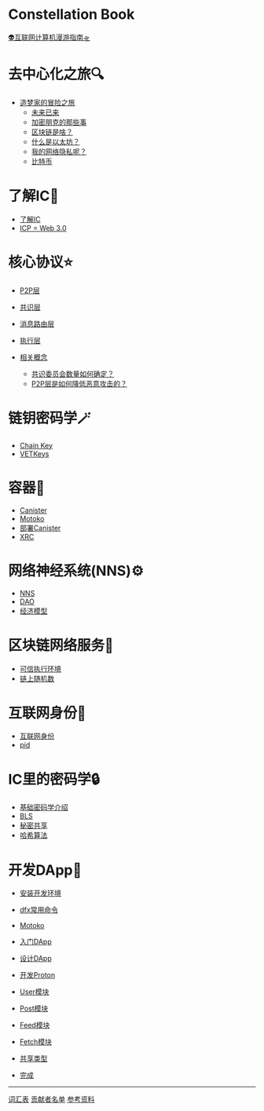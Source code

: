 # Constellation Book

[👽互联网计算机漫游指南🛸](about.md)

# 去中心化之旅🔍

- [造梦家的冒险之旅](0.去中心化之旅/造梦家的冒险之旅.md)
  - [未来已来](0.去中心化之旅/未来已来.md)
  - [加密朋克的那些事](0.去中心化之旅/加密朋克的那些事.md)
  - [区块链是啥？](0.去中心化之旅/区块链是啥？.md)
  - [什么是以太坊？](0.去中心化之旅/什么是以太坊？.md)
  - [我的网络隐私呢？](0.去中心化之旅/我的网络隐私呢？.md)
  - [比特币](0.去中心化之旅/比特币.md)

# 了解IC📡

- [了解IC](1.了解IC/1.了解IC.md)
- [ICP = Web 3.0](1.了解IC/ICP=Web3.0.md)

# 核心协议⭐

- [P2P层](2.核心协议/1.P2P层.md)
- [共识层](2.核心协议/2.共识层.md)
- [消息路由层](2.核心协议/3.消息路由层.md)
- [执行层](2.核心协议/4.执行层.md)

- [相关概念](2.核心协议/相关概念介绍/简介.md)
  - [共识委员会数量如何确定？](2.核心协议/相关概念介绍/共识委员会数量如何确定？.md)
  - [P2P层是如何降低恶意攻击的？](2.核心协议/相关概念介绍/P2P层是如何降低恶意攻击的？.md)

# 链钥密码学🪄
- [Chain Key](3.链钥密码学(ChainKey)/1.ChainKey.md)
- [VETKeys](3.链钥密码学(ChainKey)/VetKeys.md)

# 容器🧰
- [Canister](4.容器(Canister)/1.Canister.md)
- [Motoko](4.容器(Canister)/2.Motoko.md)
- [部署Canister](4.容器(Canister)/3.部署自己的Canister.md)
- [XRC](4.容器(Canister)/4.XRC.md)

# 网络神经系统(NNS)⚙️
- [NNS](5.网络神经系统(NNS)/1.NNS.md)
- [DAO](5.网络神经系统(NNS)/2.DAO.md)
- [经济模型](5.网络神经系统(NNS)/3.经济模型.md)

# 区块链网络服务🎯
- [可信执行环境](6.区块链网络服务/5.可信执行环境.md)
- [链上随机数](6.区块链网络服务/6.链上随机数.md)

# 互联网身份🔑
- [互联网身份](7.互联网身份/1.ii.md)
- [pid](7.互联网身份/3.pid.md)

# IC里的密码学🔒
- [基础密码学介绍](8.IC里的密码学/基础密码学知识.md)
- [BLS](8.IC里的密码学/BLS签名.md)
- [秘密共享](8.IC里的密码学/秘密共享.md)
- [哈希算法](8.IC里的密码学/哈希算法.md)

# 开发DApp🌟
- [安装开发环境](9.Dapp开发/安装开发环境.md)
- [dfx常用命令](9.Dapp开发/dfx常用命令.md)
- [Motoko](9.Dapp开发/Motoko.md)

- [入门DApp](9.Dapp开发/1.入门DApp.md)
- [设计DApp](9.Dapp开发/2.设计DApp.md)
- [开发Proton](9.Dapp开发/3.开发Proton.md)
- [User模块](9.Dapp开发/4.User模块.md)
- [Post模块](9.Dapp开发/5.Post模块.md)
- [Feed模块](9.Dapp开发/6.Feed模块.md)
- [Fetch模块](9.Dapp开发/7.Fetch模块.md)
- [共享类型](9.Dapp开发/8.共享类型.md)
- [完成](9.Dapp开发/9.完成.md)

---
[词汇表](词汇表.md)
[贡献者名单](贡献者名单.md)
[参考资料](参考资料.md)

